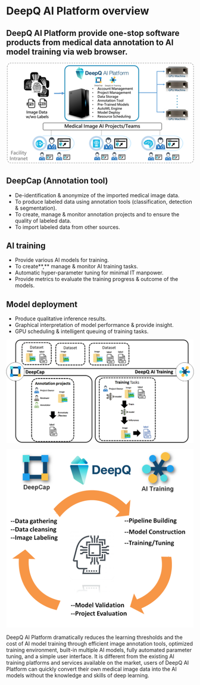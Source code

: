 # DeepQ AI Platform overview

## DeepQ AI Platform provide one-stop software products from medical data annotation to AI model training via web browser.

![](../.gitbook/assets/aip-overview.png)

## **DeepCap \(Annotation tool\)**

* De-identification & anonymize of the imported medical image data.
* To produce labeled data using annotation tools \(classification, detection & segmentation\).
* To create, manage & monitor annotation projects and to ensure the quality of labeled data.
* To import labeled data from other sources.

## **AI training**

* Provide various AI models for training.
* To create**,** manage & monitor AI training tasks.
* Automatic hyper-parameter tuning for minimal IT manpower.
* Provide metrics to evaluate the training progress & outcome of the models.

## **Model deployment**

* Produce qualitative inference results.
* Graphical interpretation of model performance & provide insight.
* GPU scheduling & intelligent queuing of training tasks.

![](../.gitbook/assets/image%20%28139%29.png)

![](../.gitbook/assets/image%20%2866%29.png)

DeepQ AI Platform dramatically reduces the learning thresholds and the cost of AI model training through efficient image annotation tools, optimized training environment, built-in multiple AI models, fully automated parameter tuning, and a simple user interface. It is different from the existing AI training platforms and services available on the market, users of DeepQ AI Platform can quickly convert their own medical image data into the AI models without the knowledge and skills of deep learning.

